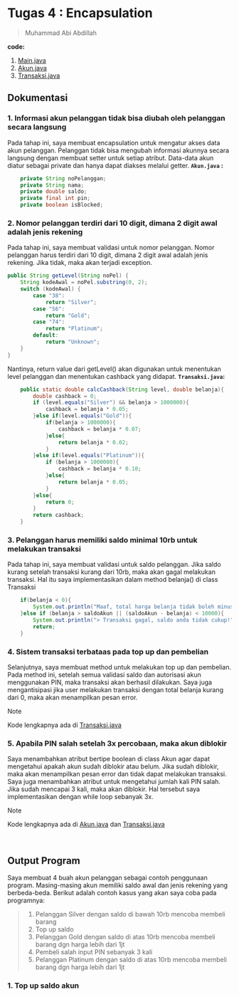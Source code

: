 # Tugas 4 : Encapsulation
> Muhammad Abi Abdillah

**code:**
1. [Main.java](./Main.java)
2. [Akun.java](./Akun.java)
3. [Transaksi.java](./Transaksi.java)

## Dokumentasi
### 1. Informasi akun pelanggan tidak bisa diubah oleh pelanggan secara langsung
Pada tahap ini, saya membuat encapsulation untuk mengatur akses data akun pelanggan. Pelanggan tidak bisa mengubah informasi akunnya secara langsung dengan membuat setter untuk setiap atribut. Data-data akun  diatur sebagai private dan hanya dapat diakses melalui getter. 
**`Akun.java` :**
```java
    private String noPelanggan;
    private String nama;
    private double saldo;
    private final int pin;
    private boolean isBlocked;
```
### 2. Nomor pelanggan terdiri dari 10 digit, dimana 2 digit awal adalah jenis rekening
Pada tahap ini, saya membuat validasi untuk nomor pelanggan. Nomor pelanggan harus terdiri dari 10 digit, dimana 2 digit awal adalah jenis rekening. Jika tidak, maka akan terjadi exception.
```java
public String getLevel(String noPel) {
    String kodeAwal = noPel.substring(0, 2);
    switch (kodeAwal) {
        case "38":
            return "Silver";
        case "56":
            return "Gold";
        case "74":
            return "Platinum";
        default:
            return "Unknown";
    }
}
```
Nantinya, return value dari getLevel() akan digunakan untuk menentukan level pelanggan dan menentukan cashback yang didapat. 
**`Transaksi.java`:**
```java
    public static double calcCashback(String level, double belanja){
        double cashback = 0;
        if (level.equals("Silver") && belanja > 1000000){
            cashback = belanja * 0.05;
        }else if(level.equals("Gold")){
            if(belanja > 1000000){
                cashback = belanja * 0.07;
            }else{
                return belanja * 0.02;
            }
        }else if(level.equals("Platinum")){
            if (belanja > 1000000){
                cashback = belanja * 0.10;
            }else{
                return belanja * 0.05;
            }
        }else{
            return 0;
        }
        return cashback;
    }
```
### 3. Pelanggan harus memiliki saldo minimal 10rb untuk melakukan transaksi 
Pada tahap ini, saya membuat validasi untuk saldo pelanggan. Jika saldo kurang setelah transaksi kurang dari 10rb, maka akan gagal melakukan transaksi. Hal itu saya implementasikan dalam method belanja() di class Transaksi 
```java
    if(belanja < 0){
        System.out.println("Maaf, total harga belanja tidak boleh minus");
    }else if (belanja > saldoAkun || (saldoAkun - belanja) < 10000){
        System.out.println("> Transaksi gagal, saldo anda tidak cukup!");
        return;
    }
```

### 4. Sistem transaksi terbataas pada top up dan pembelian
Selanjutnya, saya membuat method untuk melakukan top up dan pembelian. Pada method ini, setelah semua validasi saldo dan autorisasi akun menggunakan PIN, maka transaksi akan berhasil dilakukan.
Saya juga mengantisipasi jika user melakukan transaksi dengan total belanja kurang dari 0, maka akan menampilkan pesan error.
> [!NOTE]
> Kode lengkapnya ada di [Transaksi.java](./Transaksi.java)

### 5. Apabila PIN salah setelah 3x percobaan, maka akun diblokir
Saya menambahkan atribut bertipe boolean di class Akun agar dapat mengetahui apakah akun sudah diblokir atau belum. Jika sudah diblokir, maka akan menampilkan pesan error dan tidak dapat melakukan transaksi. Saya juga menambahkan atribut untuk mengetahui jumlah kali PIN salah. Jika sudah mencapai 3 kali, maka akan diblokir.
Hal tersebut saya implementasikan dengan while loop sebanyak 3x.
> [!NOTE]
> Kode lengkapnya ada di [Akun.java](./Akun.java) dan [Transaksi.java](./Transaksi.java)

<br>

## Output Program
Saya membuat 4 buah akun pelanggan sebagai contoh penggunaan program. Masing-masing akun memiliki saldo awal dan jenis rekening yang berbeda-beda. Berikut adalah contoh kasus yang akan saya coba pada programnya:
> 1. Pelanggan Silver dengan saldo di bawah 10rb mencoba membeli barang
> 2. Top up saldo
> 3. Pelanggan Gold dengan saldo di atas 10rb mencoba membeli barang dgn harga lebih dari 1jt
> 4. Pembeli salah input PIN sebanyak 3 kali
> 5. Pelanggan Platinum dengan saldo di atas 10rb mencoba membeli barang dgn harga lebih dari 1jt

### 1. Top up saldo akun